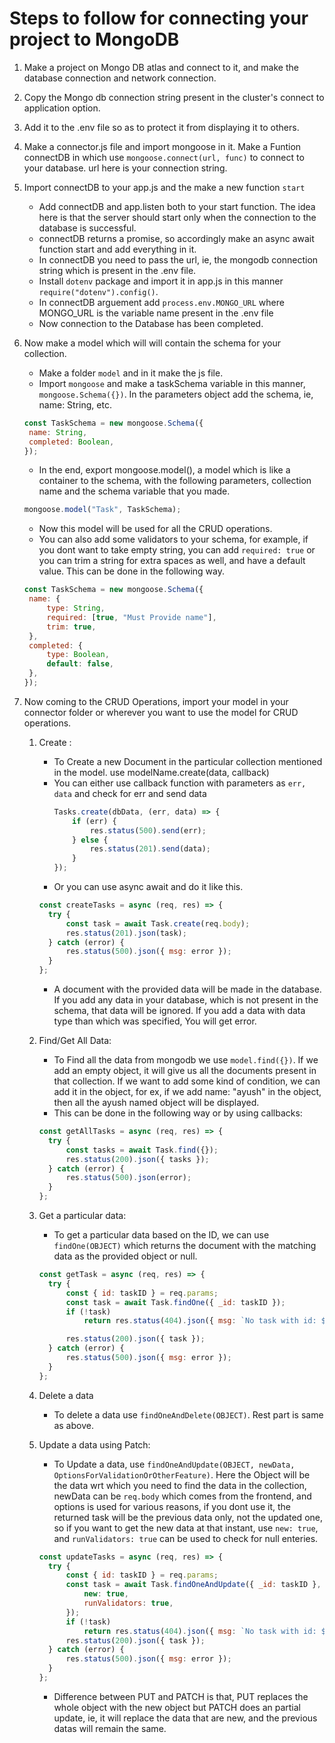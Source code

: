 # Steps to follow for connecting your project to MongoDB

1. Make a project on Mongo DB atlas and connect to it, and make the database connection and network connection.
2. Copy the Mongo db connection string present in the cluster's connect to application option.
3. Add it to the .env file so as to protect it from displaying it to others.
4. Make a connector.js file and import mongoose in it. Make a Funtion connectDB in which use `mongoose.connect(url, func)` to connect to your database. url here is your connection string.
5. Import connectDB to your app.js and the make a new function `start`
   - Add connectDB and app.listen both to your start function. The idea here is that the server should start only when the connection to the database is successful.
   - connectDB returns a promise, so accordingly make an async await function start and add everything in it.
   - In connectDB you need to pass the url, ie, the mongodb connection string which is present in the .env file.
   - Install `dotenv` package and import it in app.js in this manner `require("dotenv").config()`.
   - In connectDB arguement add `process.env.MONGO_URL` where MONGO_URL is the variable name present in the .env file
   - Now connection to the Database has been completed.
6. Now make a model which will will contain the schema for your collection.
   - Make a folder `model` and in it make the js file.
   - Import `mongoose` and make a taskSchema variable in this manner, `mongoose.Schema({})`. In the parameters object add the schema, ie, name: String, etc.
   ```javascript
   const TaskSchema = new mongoose.Schema({
   	name: String,
   	completed: Boolean,
   });
   ```
   - In the end, export mongoose.model(), a model which is like a container to the schema, with the following parameters, collection name and the schema variable that you made.
   ```javascript
   mongoose.model("Task", TaskSchema);
   ```
   - Now this model will be used for all the CRUD operations.
   - You can also add some validators to your schema, for example, if you dont want to take empty string, you can add `required: true` or you can trim a string for extra spaces as well, and have a default value. This can be done in the following way.
   ```javascript
   const TaskSchema = new mongoose.Schema({
   	name: {
   		type: String,
   		required: [true, "Must Provide name"],
   		trim: true,
   	},
   	completed: {
   		type: Boolean,
   		default: false,
   	},
   });
   ```
7. Now coming to the CRUD Operations, import your model in your connector folder or wherever you want to use the model for CRUD operations.

   1. Create :

      - To Create a new Document in the particular collection mentioned in the model. use modelName.create(data, callback)
      - You can either use callback function with parameters as `err, data` and check for err and send data
        ```javascript
        Tasks.create(dbData, (err, data) => {
        	if (err) {
        		res.status(500).send(err);
        	} else {
        		res.status(201).send(data);
        	}
        });
        ```
      - Or you can use async await and do it like this.

      ```javascript
      const createTasks = async (req, res) => {
      	try {
      		const task = await Task.create(req.body);
      		res.status(201).json(task);
      	} catch (error) {
      		res.status(500).json({ msg: error });
      	}
      };
      ```

      - A document with the provided data will be made in the database. If you add any data in your database, which is not present in the schema, that data will be ignored. If you add a data with data type than which was specified, You will get error.

   2. Find/Get All Data:
      - To Find all the data from mongodb we use `model.find({})`. If we add an empty object, it will give us all the documents present in that collection. If we want to add some kind of condition, we can add it in the object, for ex, if we add name: "ayush" in the object, then all the ayush named object will be displayed.
      - This can be done in the following way or by using callbacks:
      ```javascript
      const getAllTasks = async (req, res) => {
      	try {
      		const tasks = await Task.find({});
      		res.status(200).json({ tasks });
      	} catch (error) {
      		res.status(500).json(error);
      	}
      };
      ```
   3. Get a particular data:

      - To get a particular data based on the ID, we can use `findOne(OBJECT)` which returns the document with the matching data as the provided object or null.

      ```javascript
      const getTask = async (req, res) => {
      	try {
      		const { id: taskID } = req.params;
      		const task = await Task.findOne({ _id: taskID });
      		if (!task)
      			return res.status(404).json({ msg: `No task with id: ${taskID}` });

      		res.status(200).json({ task });
      	} catch (error) {
      		res.status(500).json({ msg: error });
      	}
      };
      ```

   4. Delete a data

      - To delete a data use `findOneAndDelete(OBJECT)`. Rest part is same as above.

   5. Update a data using Patch:

      - To Update a data, use `findOneAndUpdate(OBJECT, newData, OptionsForValidationOrOtherFeature)`. Here the Object will be the data wrt which you need to find the data in the collection, newData can be `req.body` which comes from the frontend, and options is used for various reasons, if you dont use it, the returned task will be the previous data only, not the updated one, so if you want to get the new data at that instant, use `new: true`, and `runValidators: true` can be used to check for null enteries.

      ```javascript
      const updateTasks = async (req, res) => {
      	try {
      		const { id: taskID } = req.params;
      		const task = await Task.findOneAndUpdate({ _id: taskID }, req.body, {
      			new: true,
      			runValidators: true,
      		});
      		if (!task)
      			return res.status(404).json({ msg: `No task with id: ${taskID}` });
      		res.status(200).json({ task });
      	} catch (error) {
      		res.status(500).json({ msg: error });
      	}
      };
      ```

      - Difference between PUT and PATCH is that, PUT replaces the whole object with the new object but PATCH does an partial update, ie, it will replace the data that are new, and the previous datas will remain the same.
